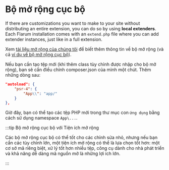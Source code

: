 # Bộ mở rộng cục bộ

If there are customizations you want to make to your site without distributing an entire extension, you can do so by using **local extenders**. Each Flarum installation comes with an `extend.php` file where you can add extender instances, just like in a full extension.

Xem [tài liệu mở rộng của chúng tôi](extend/start.md) để biết thêm thông tin về bộ mở rộng (và cả [ví dụ về bộ mở rộng cục bộ](extend/start.md#hello-world)).

Nếu bạn cần tạo tệp mới (khi thêm class tùy chỉnh được nhập cho bộ mở rộng), bạn sẽ cần điều chỉnh composer.json của mình một chút.
Thêm những dòng sau:

```json
"autoload": {
    "psr-4": {
        "App\\": "app/"
    }
},
```

Giờ đây, bạn có thể tạo các tệp PHP mới trong thư mục con `ứng dụng` bằng cách sử dụng namespace `App\...`.

:::tip Bộ mở rộng cục bộ với Tiện ích mở rộng

Các bộ mở rộng cục bộ có thể tốt cho các chỉnh sửa nhỏ, nhưng nếu bạn cần các tùy chỉnh lớn, một tiện ích mở rộng có thể là lựa chọn tốt hơn: một cơ sở mã riêng biệt, xử lý tốt hơn nhiều tệp, công cụ dành cho nhà phát triển và khả năng dễ dàng mã nguồn mở là những lợi ích lớn.

:::
